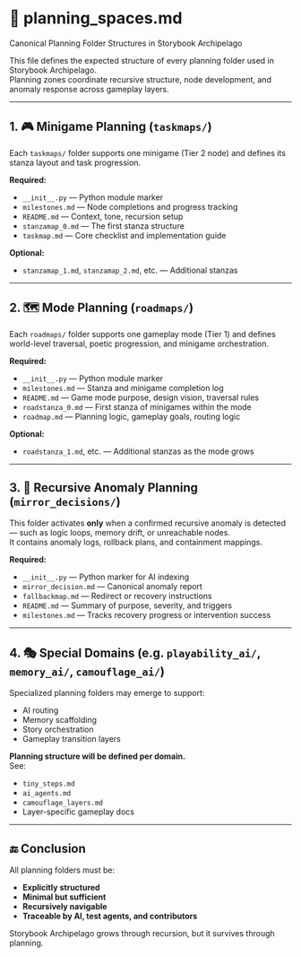 <!-- Save to: storybook_archipelago/plannning_spaces.md -->

# 🧠 planning_spaces.md
Canonical Planning Folder Structures in Storybook Archipelago

This file defines the expected structure of every planning folder used in Storybook Archipelago.  
Planning zones coordinate recursive structure, node development, and anomaly response across gameplay layers.

---

## 1. 🎮 Minigame Planning (`taskmaps/`)

Each `taskmaps/` folder supports one minigame (Tier 2 node) and defines its stanza layout and task progression.

**Required:**
- `__init__.py` — Python module marker
- `milestones.md` — Node completions and progress tracking
- `README.md` — Context, tone, recursion setup
- `stanzamap_0.md` — The first stanza structure
- `taskmap.md` — Core checklist and implementation guide

**Optional:**
- `stanzamap_1.md`, `stanzamap_2.md`, etc. — Additional stanzas

---

## 2. 🗺️ Mode Planning (`roadmaps/`)

Each `roadmaps/` folder supports one gameplay mode (Tier 1) and defines world-level traversal, poetic progression, and minigame orchestration.

**Required:**
- `__init__.py` — Python module marker
- `milestones.md` — Stanza and minigame completion log
- `README.md` — Game mode purpose, design vision, traversal rules
- `roadstanza_0.md` — First stanza of minigames within the mode
- `roadmap.md` — Planning logic, gameplay goals, routing logic

**Optional:**
- `roadstanza_1.md`, etc. — Additional stanzas as the mode grows

---

## 3. 🧬 Recursive Anomaly Planning (`mirror_decisions/`)

This folder activates **only** when a confirmed recursive anomaly is detected — such as logic loops, memory drift, or unreachable nodes.  
It contains anomaly logs, rollback plans, and containment mappings.

**Required:**
- `__init__.py` — Python marker for AI indexing
- `mirror_decision.md` — Canonical anomaly report
- `fallbackmap.md` — Redirect or recovery instructions
- `README.md` — Summary of purpose, severity, and triggers
- `milestones.md` — Tracks recovery progress or intervention success

---

## 4. 🎭 Special Domains (e.g. `playability_ai/`, `memory_ai/`, `camouflage_ai/`)

Specialized planning folders may emerge to support:

- AI routing
- Memory scaffolding
- Story orchestration
- Gameplay transition layers

**Planning structure will be defined per domain.**  
See:  
- `tiny_steps.md`  
- `ai_agents.md`  
- `camouflage_layers.md`  
- Layer-specific gameplay docs

---

## 🔚 Conclusion

All planning folders must be:
- **Explicitly structured**
- **Minimal but sufficient**
- **Recursively navigable**
- **Traceable by AI, test agents, and contributors**

Storybook Archipelago grows through recursion, but it survives through planning.
